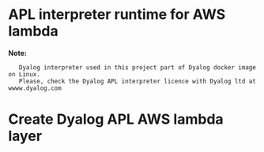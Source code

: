 # APL interpreter runtime for AWS lambda
**Note:**
```
   Dyalog interpreter used in this project part of Dyalog docker image on Linux. 
   Please, check the Dyalog APL interpreter licence with Dyalog ltd at wwww.dyalog.com 
```

# Create Dyalog APL AWS lambda layer



